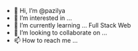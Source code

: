 - 👋 Hi, I’m @pazilya
- 👀 I’m interested in ...
- 🌱 I’m currently learning ... Full Stack Web
- 💞️ I’m looking to collaborate on ...
- 📫 How to reach me ...

<!---
pazilya/pazilya is a ✨ special ✨ repository because its `README.md` (this file) appears on your GitHub profile.
You can click the Preview link to take a look at your changes.
--->
